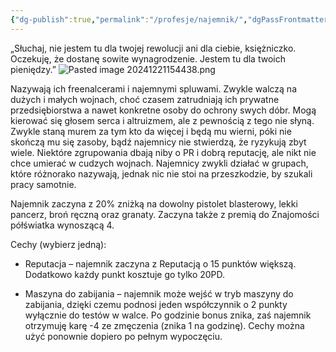 ```yaml
---
{"dg-publish":true,"permalink":"/profesje/najemnik/","dgPassFrontmatter":true}
---
```


„Słuchaj, nie jestem tu dla twojej rewolucji ani dla ciebie, księżniczko. Oczekuję, że dostanę sowite wynagrodzenie. Jestem tu dla twoich pieniędzy.”
![Pasted image 20241221154438.png](/img/user/Obrazy/Pasted%20image%2020241221154438.png)

Nazywają ich freenalcerami i najemnymi spluwami. Zwykle walczą na dużych i małych wojnach, choć czasem zatrudniają ich prywatne przedsiębiorstwa a nawet konkretne osoby do ochrony swych dóbr. Mogą kierować się głosem serca i altruizmem, ale z pewnością z tego nie słyną. Zwykle staną murem za tym kto da więcej i będą mu wierni, póki nie skończą mu się zasoby, bądź najemnicy nie stwierdzą, że ryzykują zbyt wiele. Niektóre zgrupowania dbają niby o PR i dobrą reputację, ale nikt nie chce umierać w cudzych wojnach. Najemnicy zwykli działać w grupach, które różnorako nazywają, jednak nic nie stoi na przeszkodzie, by szukali pracy samotnie.

Najemnik zaczyna z 20% zniżką na dowolny pistolet blasterowy, lekki pancerz, broń ręczną oraz granaty. Zaczyna także z premią do Znajomości półświatka wynoszącą 4.

Cechy (wybierz jedną):

- Reputacja – najemnik zaczyna z Reputacją o 15 punktów większą. Dodatkowo każdy punkt kosztuje go tylko 20PD.

- Maszyna do zabijania – najemnik może wejść w tryb maszyny do zabijania, dzięki czemu podnosi jeden współczynnik o 2 punkty wyłącznie do testów w walce. Po godzinie bonus znika, zaś najemnik otrzymuję karę -4 ze zmęczenia (znika 1 na godzinę). Cechy można użyć ponownie dopiero po pełnym wypoczęciu.